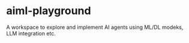 # aiml-playground
A workspace to explore and implement AI agents using ML/DL modeks, LLM integration etc.

